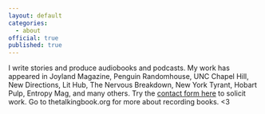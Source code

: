 ```yaml
---
layout: default
categories:
  - about
official: true
published: true
---
```


I write stories and produce audiobooks and podcasts. My work has appeared in Joyland Magazine, Penguin Randomhouse, UNC Chapel Hill, New Directions, Lit Hub, The Nervous Breakdown, New York Tyrant, Hobart Pulp, Entropy Mag, and many others. Try the [contact form here](http://krishartrum.com/contact) to solicit work. Go to thetalkingbook.org for more about recording books. <3
